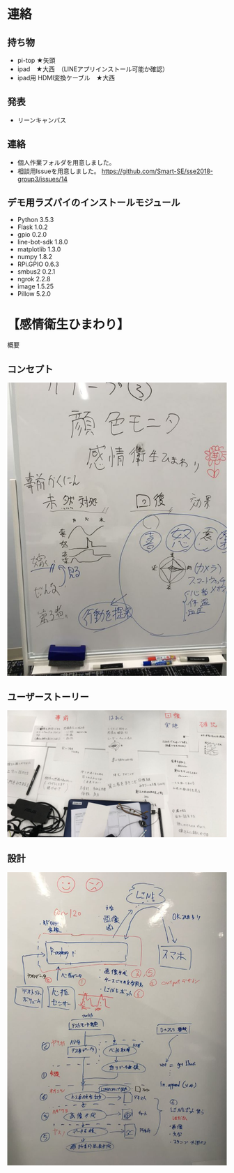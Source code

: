 ﻿連絡
====

## 持ち物
- pi-top ★矢頭
- ipad　★大西　（LINEアプリインストール可能か確認）
- ipad用 HDMI変換ケーブル　★大西


## 発表
- リーンキャンバス


## 連絡
- 個人作業フォルダを用意しました。
- 相談用Issueを用意しました。
https://github.com/Smart-SE/sse2018-group3/issues/14

## デモ用ラズパイのインストールモジュール

- Python 3.5.3
- Flask 1.0.2
- gpio 0.2.0
- line-bot-sdk 1.8.0
- matplotlib 1.3.0
- numpy 1.8.2
- RPi.GPIO 0.6.3
- smbus2 0.2.1
- ngrok 2.2.8
- image 1.5.25
- Pillow 5.2.0



【感情衛生ひまわり】
====

概要


## コンセプト

![concept](https://github.com/Smart-SE/sse2018-group3/blob/master/readme_img/concept.jpg)

## ユーザーストーリー

![userstory](https://github.com/Smart-SE/sse2018-group3/blob/master/readme_img/userstory.jpg)


## 設計

![design](https://github.com/Smart-SE/sse2018-group3/blob/master/readme_img/design.jpg)


